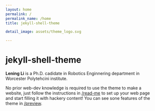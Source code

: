 ```yaml
---
layout: home
permalink: /
permalink_name: /home
title: jekyll-shell-theme

detail_image: assets/theme_logo.svg

---
```


# jekyll-shell-theme

**Lening Li** is a Ph.D. cadidate in Robotics Enginnering department in Worcester Polytehcini institute. 

No prior web-dev knowledge is required to use the theme to make a website, just follow the instructions in [/read-me](read-me) to set up your web page and start filling it with hackery content! You can see sone features of the theme in [/preview](preview).
